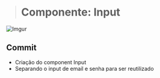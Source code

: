 > # Componente: Input
![Imgur](https://imgur.com/lBuy9uG.png)

## Commit
* Criação do component Input
* Separando o input de email e senha para ser reutilizado
